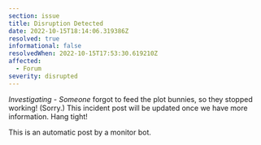 ```yaml
---
section: issue
title: Disruption Detected
date: 2022-10-15T18:14:06.319386Z
resolved: true
informational: false
resolvedWhen: 2022-10-15T17:53:30.619210Z
affected:
  - Forum
severity: disrupted
---
```

*Investigating* - _Someone_ forgot to feed the plot bunnies, so they stopped working! (Sorry.) This incident post will be updated once we have more information. Hang tight!

This is an automatic post by a monitor bot.
        
